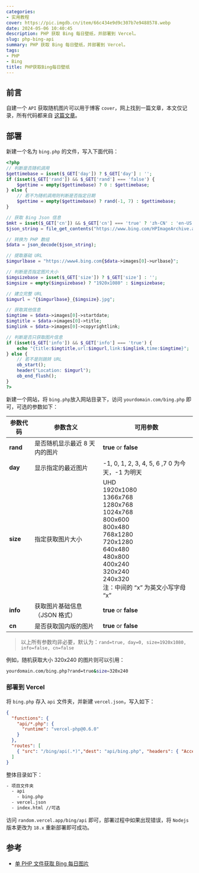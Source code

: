 ```yaml
---
categories: 
- 实用教程
cover: https://pic.imgdb.cn/item/66c434e9d9c307b7e9488578.webp
date: 2024-05-06 10:40:45
description: PHP 获取 Bing 每日壁纸，并部署到 Vercel。
slug: php-bing-api
summary: PHP 获取 Bing 每日壁纸，并部署到 Vercel。
tags:
- PHP
- Bing
title: PHP获取Bing每日壁纸
---
```

## 前言
自建一个 `API` 获取随机图片可以用于博客 `cover`，网上找到一篇文章，本文仅记录，所有代码都来自 [这篇文章](https://yjk.im.sb/get-bing-daily-images/)。

## 部署
新建一个名为 `bing.php` 的文件，写入下面代码：
```php
<?php
// 判断是否随机调用
$gettimebase = isset($_GET['day']) ? $_GET['day'] : '';
if (isset($_GET['rand']) && $_GET['rand'] === 'false') {
    $gettime = empty($gettimebase) ? 0 : $gettimebase;
} else {
    // 若不为随机调用则判断是否指定日期
    $gettime = empty($gettimebase) ? rand(-1, 7) : $gettimebase;
}

// 获取 Bing Json 信息
$mkt = isset($_GET['cn']) && $_GET['cn'] === 'true' ? 'zh-CN' : 'en-US';
$json_string = file_get_contents("https://www.bing.com/HPImageArchive.aspx?format=js&idx=$gettime&n=1&mkt=$mkt");

// 转换为 PHP 数组
$data = json_decode($json_string);

// 提取基础 URL
$imgurlbase = "https://www4.bing.com{$data->images[0]->urlbase}";

// 判断是否指定图片大小
$imgsizebase = isset($_GET['size']) ? $_GET['size'] : '';
$imgsize = empty($imgsizebase) ? "1920x1080" : $imgsizebase;

// 建立完整 URL
$imgurl = "{$imgurlbase}_{$imgsize}.jpg";

// 获取其他信息
$imgtime = $data->images[0]->startdate;
$imgtitle = $data->images[0]->title;
$imglink = $data->images[0]->copyrightlink;

// 判断是否只获取图片信息
if (isset($_GET['info']) && $_GET['info'] === 'true') {
    echo "{title:$imgtitle,url:$imgurl,link:$imglink,time:$imgtime}";
} else {
    // 若不是则跳转 URL
    ob_start();
    header("Location: $imgurl");
    ob_end_flush();
}
?>
```
新建一个网站，将 `bing.php`放入网站目录下，访问 `yourdomain.com/bing.php` 即可，可选的参数如下：

| 参数代码 | 参数含义                      | 可用参数                                                     |
| -------- | ----------------------------- | ------------------------------------------------------------ |
| **rand** | 是否随机显示最近 8 天内的图片 | **true** or **false**                                        |
| **day**  | 显示指定的最近图片            | -1, 0, 1, 2, 3, 4, 5, 6 ,7 0 为今天，-1 为明天               |
| **size** | 指定获取图片大小              | UHD<br />1920x1080<br />1366x768<br />1280x768<br />1024x768<br />800x600<br />800x480<br />768x1280<br />720x1280<br />640x480<br />480x800<br />400x240<br />320x240<br />240x320<br />注：中间的 “x” 为英文小写字母 “x” |
| **info** | 获取图片基础信息（JSON 格式） | **true** or **false**                                        |
| **cn**   | 是否获取国内版的图片          | **true** or **false**                                        |


> 以上所有参数均非必要，默认为：`rand=true, day=0, size=1920x1080, info=false, cn=false`

例如，随机获取大小 320x240 的图片则可以引用：
```bash
yourdomain.com/bing.php?rand=true&size=320x240
```
### 部署到 Vercel
将 `bing.php` 存入 `api` 文件夹，并新建 `vercel.json`，写入如下：
```json
{
  "functions": {
    "api/*.php": {
      "runtime": "vercel-php@0.6.0"
    }
  },
  "routes": [
  	{ "src": "/bing/api(.*)","dest": "api/bing.php", "headers": { "Access-Control-Allow-Origin": "*" }}
  ]
}
```
整体目录如下：
```bash
- 项目文件夹
  - api
    - bing.php
  - vercel.json
  - index.html //可选
```

访问 `random.vercel.app/bing/api` 即可，部署过程中如果出现错误，将 `Nodejs` 版本更改为 `18.x` 重新部署即可成功。

## 参考
- [单 PHP 文件获取 Bing 每日图片](https://yjk.im.sb/get-bing-daily-images/#)